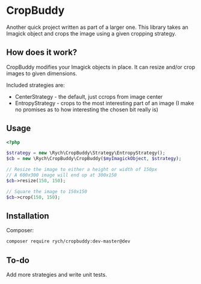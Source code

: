 CropBuddy
=========

Another quick project written as part of a larger one. This library takes an
Imagick object and crops the image using a given cropping strategy.


How does it work?
-----------------

CropBuddy modifies your Imagick objects in place. It can resize and/or
crop images to given dimensions.

Included strategies are:

* CenterStrategy - the default, just ccrops from image center
* EntropyStrategy - crops to the most interesting part of an image (I
  make no promises as to how interesting the chosen bit really is)


Usage
-----

```php
<?php

$strategy = new \Rych\CropBuddy\Strategy\EntropyStrategy();
$cb = new \Rych\CropBuddy\CropBuddy($myImagickObject, $strategy);

// Resize the image to either a height or width of 150px
// A 600x300 image will end up at 300x150
$cb->resize(150, 150);

// Square the image to 150x150
$cb->crop(150, 150);
```


Installation
------------

Composer:

```bash
composer require rych/cropbuddy:dev-master@dev
```


To-do
-----

Add more strategies and write unit tests.
